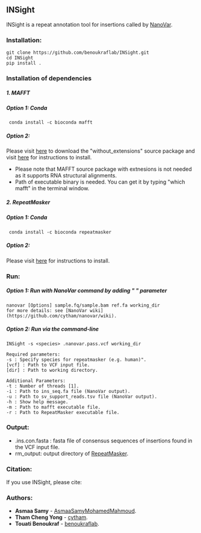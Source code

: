 ## INSight 
INSight is a repeat annotation tool for insertions called by [NanoVar](https://github.com/benoukraflab/nanovar).

### Installation:
```
git clone https://github.com/benoukraflab/INSight.git
cd INSight 
pip install .
```
### Installation of dependencies
##### 1. _MAFFT_
##### Option 1: Conda 
```
 conda install -c bioconda mafft
 ```
##### Option 2: 
Please visit [here](https://mafft.cbrc.jp/alignment/software/source.html) to download the "without_extensions" source package 
and visit [here](https://mafft.cbrc.jp/alignment/software/installation_without_root.html) for instructions to install.
* Please note that MAFFT source package with extnesions is not needed as it supports RNA structural alignments. 
* Path of executable binary is needed. You can get it by typing "which mafft" in the terminal window. 
##### 2. _RepeatMasker_
##### Option 1: Conda 
```
 conda install -c bioconda repeatmasker
```
##### Option 2: 
Please visit [here](https://www.repeatmasker.org/RepeatMasker/) for instructions to install.

### Run:
##### Option 1: Run with NanoVar command by adding " " parameter 
```
nanovar [Options] sample.fq/sample.bam ref.fa working_dir 
for more details: see [NanoVar wiki](https://github.com/cytham/nanovar/wiki).
```
##### Option 2: Run via the command-line 
```
INSight -s <species> .nanovar.pass.vcf working_dir

Required parameters:
-s : Specify species for repeatmasker (e.g. human)".
[vcf] : Path to VCF input file.
[dir] : Path to working directory.

Additional Parameters:
-t : Number of threads [1].
-i : Path to ins_seq.fa file (NanoVar output).
-u : Path to sv_support_reads.tsv file (NanoVar output).
-h : Show help message.
-m : Path to mafft executable file.
-r : Path to RepeatMasker executable file. 
```
### Output:
* .ins.con.fasta : fasta file of consensus sequences of insertions found in the VCF input file.
* rm_output: output directory of [RepeatMasker](https://www.repeatmasker.org/webrepeatmaskerhelp.html#reading).

### Citation:
If you use INSight, please cite:

### Authors:
* **Asmaa Samy** - [AsmaaSamyMohamedMahmoud](https://github.com/AsmaaSamyMohamedMahmoud).
* **Tham Cheng Yong** - [cytham](https://github.com/cytham).
* **Touati Benoukraf** - [benoukraflab](https://github.com/benoukraflab).
